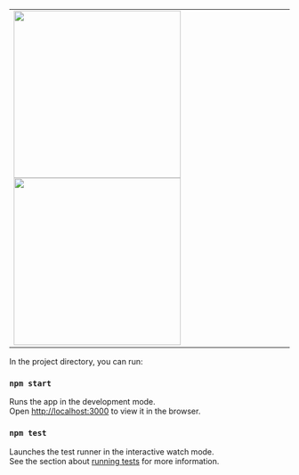 
<table>
  <tr>
 <td><img src="images/fitness_app.gif" height="300em" /> <img src="images/design_course.gif" height="300em" /></td>
  </tr>
  </table>







In the project directory, you can run:

### `npm start`

Runs the app in the development mode.<br />
Open [http://localhost:3000](http://localhost:3000) to view it in the browser.

### `npm test`

Launches the test runner in the interactive watch mode.<br />
See the section about [running tests](https://facebook.github.io/create-react-app/docs/running-tests) for more information.


